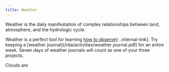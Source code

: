 ```yaml
---
title: Weather
---
```


Weather is the daily manifestation of complex relationships between land, atmosphere, and the hydrologic cycle.

Weather is a perfect tool for learning [how to observe](/rda/observation){: .internal-link}. Try keeping a [weather journal](/rda/activities/weather journal.pdf) for an entire week. Seven days of weather journals will count as one of your three projects.


Clouds are 